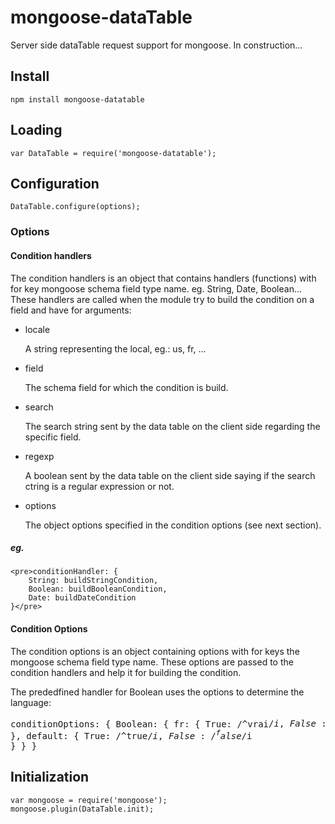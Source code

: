 # mongoose-dataTable

Server side dataTable request support for mongoose.
In construction...

## Install

    npm install mongoose-datatable

## Loading

    var DataTable = require('mongoose-datatable');
    
## Configuration

    DataTable.configure(options);
    
### Options

#### Condition handlers

The condition handlers is an object that contains handlers (functions) with for key mongoose schema field type name.
eg. String, Date, Boolean...
These handlers are called when the module try to build the condition on a field and have for arguments:
* locale

    A string representing the local, eg.: us, fr, ...

* field

    The schema field for which the condition is build.

* search

    The search string sent by the data table on the client side regarding the specific field.

* regexp

    A boolean sent by the data table on the client side saying if the search ctring is a regular expression or not.

* options

    The object options specified in the condition options (see next section).

##### eg.
    <pre>conditionHandler: {
        String: buildStringCondition,
        Boolean: buildBooleanCondition,
        Date: buildDateCondition
    }</pre>
    
#### Condition Options

The condition options is an object containing options with for keys the mongoose schema field type name.
These options are passed to the condition handlers and help it for building the condition.

The prededfined handler for Boolean uses the options to determine the language:
    <pre>conditionOptions: {
        Boolean: {
            fr: { True: /^vrai$/i, False: /^faux$/i },
            default: { True: /^true$/i, False: /^false$/i }
        }
    }</pre>

## Initialization

    var mongoose = require('mongoose');
    mongoose.plugin(DataTable.init);
